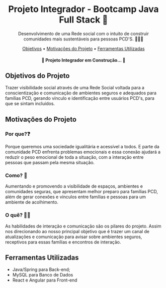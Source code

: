 <h1 align=center> Projeto Integrador - Bootcamp Java Full Stack 📲 </h1>

<p align=center> Desenvolvimento de uma Rede social com o intuito de construir comunidades mais sustentáveis para pessoas PCD'S. 🧑🏻‍🦼</p>

<p align="center">
 <a href="#objetivo">Objetivos</a> •
 <a href="#motivacoes">Motivações do Projeto</a> •
 <a href="#ferramentas">Ferramentas Utilizadas</a> 
</p>

<h4 align="center"> 
	🚧  Projeto Integrador em Construção... 🚧
</h4>

<a name="objetivo"><h2>Objetivos do Projeto</h2></a>
<p>Trazer visibilidade social através de uma Rede Social voltada para a conscientização e comunicação de ambientes seguros e adequados para famílias PCD, gerando vínculo e identificação entre usuários PCD's, para que se sintam incluídos.</p>

<a name="motivacoes"><h2>Motivações do Projeto</h2></a>
<h3>Por que?❓</h3>
<p>Porque queremos uma sociedade igualitária e acessível a todos. E parte da comunidade PCD enfrenta problemas emocionais e essa conexão ajudará a reduzir o peso emocional de toda a situação, com a interação entre pessoas que passam pela mesma situação.</p>

<h3>Como? 🤔 </h3>
<p>Aumentando e promovendo a visibilidade de espaços, ambientes e comunidades seguras, que apresentam melhor preparo para famílias PCD, além de gerar conexões e vínculos entre famílias e pessoas para um ambiente de acolhimento. </p>

<h3>O quê? ✍🏻 </h3>
<p>As habilidades de interação e comunicação são os pilares do projeto. Assim nos direcionando ao nosso principal objetivo que é trazer um canal de atualizações e comunicação para avisar sobre ambientes seguros, receptivos para essas famílias e encontros de interação.</p>

<a name="ferramentas"><h2>Ferramentas Utilizadas</h2></a>
* Java/Spring para Back-end; 
* MySQL para Banco de Dados
* React e Angular para Front-end
  

 
